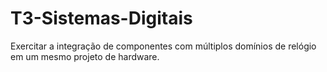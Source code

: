 # T3-Sistemas-Digitais
Exercitar a integração de componentes com múltiplos domínios de relógio em um mesmo projeto de hardware.
